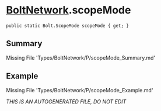 # [BoltNetwork](Types/BoltNetwork.md).scopeMode
`public static Bolt.ScopeMode scopeMode { get; }`
## Summary
Missing File 'Types/BoltNetwork/P/scopeMode_Summary.md'
## Example
Missing File 'Types/BoltNetwork/P/scopeMode_Example.md'

*THIS IS AN AUTOGENERATED FILE, DO NOT EDIT*
